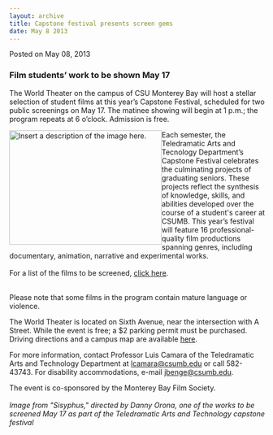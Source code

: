```yaml
---
layout: archive
title: Capstone festival presents screen gems
date: May 8 2013
---
```





<span class="date">Posted on May 08, 2013    </span>
<h3>Film students&#x2019; work to be shown May 17</h3>
<p>The World Theater on the campus of CSU Monterey Bay will host a
stellar selection of student films at this year&#x2019;s Capstone
Festival, scheduled for two public screenings on May 17. The
matinee showing will begin at 1 p.m.; the program repeats at 6
o&#x2019;clock. Admission is free.</p>
<p><img alt="Insert a description of the image here." src="http://news.csumb.edu/sites/default/files/65/attachments/news/images/tat_capstone_image.jpeg" style="float:left; width:300px; height:225px">Each semester, the
Teledramatic Arts and Tecnology Department&#x2019;s Capstone Festival
celebrates the culminating projects of graduating seniors. These
projects reflect the synthesis of knowledge, skills, and abilities
developed over the course of a student&apos;s career at CSUMB. This
year&#x2019;s festival will feature 16 professional-quality film
productions spanning genres, including documentary, animation,
narrative and experimental works.<br>
<br>
For a list of the films to be screened, <a href="http://tat.csumb.edu/capstone" rel="nofollow">click here</a>.</br></br></img></p>
<p>Please note that some films in the program contain mature
language or violence.</p>
<p>The World Theater is located on Sixth Avenue, near the
intersection with A Street. While the event is free; a $2 parking
permit must be purchased. Driving directions and a campus map are
available <a href="http://csumb.edu/map" rel="nofollow">here</a>.</p>
<p>For more information, contact Professor Luis Camara of the
Teledramatic Arts and Technology Department at <a href="mailto:lcamara@csumb.edu">lcamara@csumb.edu</a> or call 582-43743.
For disability accommodations, e-mail <a href="mailto:jbenge@csumb.edu">jbenge@csumb.edu</a>.</p>
<p class="small">The event is co-sponsored by the Monterey Bay Film
Society.<br>
<br>
<em>Image from &quot;Sisyphus,&quot; directed by Danny Orona, one of the
works to be screened May 17 as part of the Teledramatic Arts and
Technology capstone festival</em><br>
&#xA0;</br></br></br></p>






